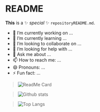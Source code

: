 # README

**This** is a ✨ _special_ ✨ `repositoryREADME.md`.

- 🔭 I’m currently working on ...
- 🌱 I’m currently learning ...
- 👯 I’m looking to collaborate on ...
- 🤔 I’m looking for help with ...
- 💬 Ask me about ...
- 📫 How to reach me: ...
- 😄 Pronouns: ...
- ⚡ Fun fact: ...

>![ReadMe Card](https://github-readme-stats.vercel.app/api/pin/?username=luguoba&repo=luguoba.github.io)

>![Github stats](https://github-readme-stats.vercel.app/api?username=luguoba&show_icons=true&include_all_commits=true)

>![Top Langs](https://github-readme-stats.vercel.app/api/top-langs/?username=luguoba&layout=compact)

